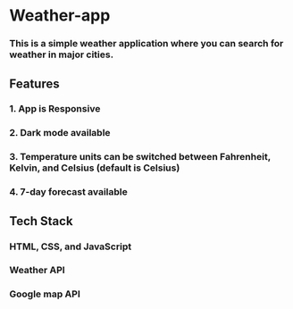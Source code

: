 # Weather-app
### This is a simple weather application where you can search for weather in major cities.

## Features
### 1. App is Responsive 
### 2. Dark mode available
### 3. Temperature units can be switched between Fahrenheit, Kelvin, and Celsius (default is Celsius)
### 4. 7-day forecast available

## Tech Stack 
### HTML, CSS, and JavaScript
### Weather API
### Google map API
